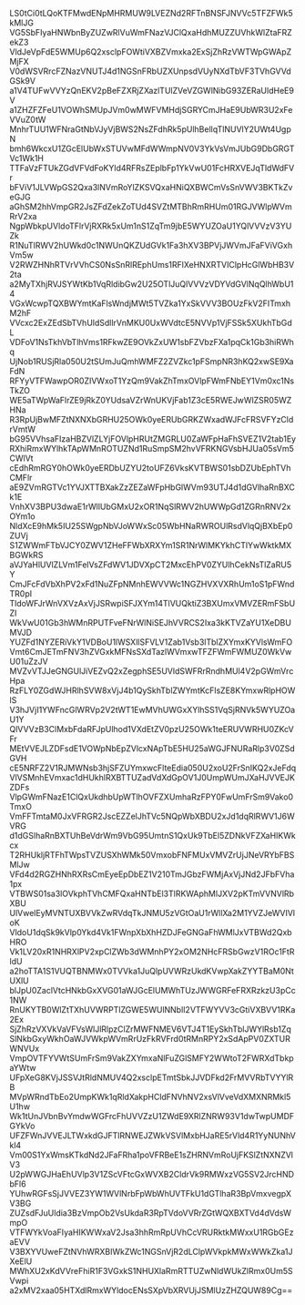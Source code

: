 ---
---

LS0tCi0tLQoKTFMwdENpMHRMUW9LVEZNd2RFTnBNSFJNVVc5TFZFWk5kMlJG
VG5SbFIyaHNWbnByZUZwRlVuWmFNazVJClQxaHdhMUZZUVhkWlZtaFRZekZ3
VldJeVpFdE5WMUp6Q2xsclpFOWtiVXBZVmxka2ExSjZhRzVWTWpGWApZMjFX
V0dWSVRrcFZNazVNUTJ4d1NGSnFRbUZXUnpsdVUyNXdTbVF3TVhGVVdGSk9V
a1V4TUFwVVYzQnEKV2pBeFZXRjZXazlTUlZVeVZGWlNibG93ZERaUldHeE9V
a1ZHZFZFeU1VOWhSMUpJVm0wMWFVMHdjSGRYCmJHaE9UbWR3U2xFeVVuZ0tW
MnhrTUU1WFNraGtNbVJyVjBWS2NsZFdhRk5pUlhBellqTlNUVlY2UWt4UgpN
bmh6WkcxU1ZGcElUbWxSTUVwMFdWWmpNV0V3YkVsVmJUbG9DbGRGTVc1Wk1H
TTFaVzFTUkZGdVFVdFoKYld4RFRsZEplbFp1YkVwU01FcHRXVEJqTldWdFVr
bFViV1JLVWpGS2Qxa3lNVmRoYlZKSVQxaHNiQXBWCmVsSnVWV3BKTkZveGJG
aGhSM2hhVmpGR2JsZFdZekZoTUd4SVZtMTBhRmRHUm01RGJVWlpWVmRrV2xa
NgpWbkpUVldoTFlrVjRXRk5xUm1nS1ZqTm9jbE5WYUZOaU1YQlVVVzV3YUZk
R1NuTlRWV2hUWkd0c1NWUnQKZUdGVk1Fa3hXV3BPVjJWVmJFaFViVGxhVm5w
V2RWZHNhRTVrVVhCS0NsSnRlREphUms1RFlXeHNXRTVIClpHcGlWbHB3V2ta
a2MyTXhjRVJSYWtKb1VqRldibGw2U25OTlJuQlVVVzVDYVdGVlNqQlhWbU14
VGxWcwpTQXBWYmtKaFlsWndjMWt5TVZka1YxSkVVV3BOUzFkV2FITmxhM2hF
VVcxc2ExZEdSbTVhUldSdllrVnMKU0UxWVdtcE5NVVp1VjFSSk5XUkhTbGdL
VDFoV1NsTkhVbTlhVms1RFkwZE9OVkZxUW1sbFZVbzFXa1pqCk1Gb3hiRWhq
UjNob1RUSjRla050U2tSUmJuQmhWMFZ2ZVZkc1pFSmpNR3hKQ2xwSE9XaFdN
RFYyVTFWawpOR0ZIVWxoT1YzQm9VakZhTmxOVlpFWmFNbEY1Vm0xc1NsTkZO
WE5aTWpWaFlrZE9jRkZ0YUdsaVZrWnUKVjFab1Z3cE5RWEJwWlZSR05WZHNa
R3RpUjBwMFZtNXNXbGRHU25OWk0yeERUbGRKZWxadWJFcFRSVFYzCldrVmtW
bG95VVhsaFIzaHBZVlZLYjFOVlpHRUtZMGRLU0ZaWFpHaFhSVEZ1V2tab1Ey
RXhiRmxWYlhkTApWMnROTUZNd1RuSmpSM2hvVFRKNGVsbHJUa05sVm5CWlVt
cEdhRmRGY0hOWk0yeERDbUZYU2toUFZ6VksKVTBWS01sbDZUbEphTVhCMFlr
aE9ZVmRGTVc1YVJXTTBXakZzZEZaWFpHbGlWVm93UTJ4d1dGVlhaRnBXCk1E
VnhXV3BPU3dwaE1rWllUbGMxU2xOR1NqSlRWV2hUWWpGd1ZGRnRNV2xOYm1o
NldXcE9hMk5IU25SWgpNbVJoWWxSc05WbHNaRWROUlRsdVlqQjBXbEp0ZUVj
S1ZWWmFTbVJCY0ZWV1ZHeFFWbXRXYm1SR1NrWlMKYkhCTlYwWktkMXBGWkRS
aVJYaHlUVlZLVm1FelVsZFdWV1JDVXpCT2MxcEhPV0ZYUlhCekNsTlZaRU5Y
CmJFcFdVbXhPV2xFd1NuZFpNMnhEWVVWc1NGZHVXVXRhUm1oS1pFWndTR0pI
TldoWFJrWnVXVzAxVjJSRwpiSFJXYm14TlVUQktiZ3BXUmxVMVZERmFSbUZI
WkVwU01Gb3hWMnRPUTFveFNrWlNiSEJhVVRCS2Ixa3kKTVZaYU1XeDBUMVJD
YUZFd1NYZERiVkY1VDBoU1lWSXllSFVLV1Zab1Vsb3lTblZXYmxKYVlsWmFO
Vmt6CmJETmFNV3hZVGxkMFNsSXdTazlWVmxwTFZFWmFWMUZ0WkVwU01uZzJV
MVZvVTJJeGNGUlJiVEZvQ2xZegphSE5UVldSWFRrRndhMUl4V2pGWmVrcHpa
RzFLY0ZGdWJHRlhSVW8xVjJ4b1QySkhTblZWYmtKcFlsZE8KYmxwRlpHOWlS
V3hJVjI1YWFncGlWRVp2V2tWT1EwMVhUWGxXYlhSS1VqSjRNVk5WYUZOaU1Y
QlVVVzB3ClMxbFdaRFJpUlhod1VXdEtZV0pzU25OWk1teERUVWRHU0ZKcVFr
MEtVVEJLZDFsdE1VOWpNbEpZVlcxNApTbE5HU25aWGJFNURaRlp3V0ZSdGVH
cE5NRFZ2V1RJMWNsb3hjSFZUYmxwcFlteEdia050U2xoU2FrSnIKQ2xJeFdq
VlVSMnhEVmxac1dHUkhlRXBTTUZadVdXdGpOV1J0UmpWUmJXaHJVVEJKZDFs
VlpGWmFNazE1ClQxUkdhbUpWTlhOVFZXUmhaRzFPY0FwUmFrSm9Vako0TmxO
VmFFTmtaM0JxVFRGR2JscEZZelJhTVc5NQpWbXBDU2xJd1dqRlRWV1J6WVRG
d1dGSlhaRnBXTUhBeVdrWm9VbG95UmtnS1QxUk9TbEl5ZDNkVFZXaHIKWkcx
T2RHUkljRTFhTWpsTVZUSXhWMk50VmxobFNFMUxVMVZrUjJNeVRYbFBSMlJw
VFd4d2RGZHNhRXRsCmEyeEpDbEZ1V210TmJGbzFWMjAxVjJNd2JFbFVha1px
VTBWS01sa3lOVkphTVhCMFQxaHNTbEl3TlRKWAphMlJXV2pKTmVVNVlRbXBU
UlVwelEyMVNTUXBVVkZwRVdqTkJNMU5zVGtOaU1rWllXa2M1YVZJeWVIVloK
VldoU1dqSk9kVlp0Ykd4Vk1FWnpXbXhHZDJFeGNGaFhWMlJxVTBWd2QxbHRO
Vk1LV20xR1NHRXlPV2xpClZWb3dWMnhPY2xOM2NHcFRSbGwzV1ROc1FtRldU
a2hoTTA1S1VUQTBNMWx0TVVka1JuQlpUVWRzUkdKVwpXakZYYTBaM0NtUXlU
blJpU0ZaclVtcHNkbGxXVG01aWJGcElUMWhTUzJWWGRFeFRXRzkzU3pCc1NW
RnUKYTB0WlZtTXhUVWRPTlZGWE5WUlNNblI2VTFWYVV3cGtiVXBVV1RKa2Ex
SjZhRzVXVkVaVFVsWlJlRlpzClZrMWFNMEV6VTJ4T1EySkhTblJWYlRsb1Zq
SlNkbGxyWkhOaWJVWkpWVmRrUzFkRVFrd0tRMnRPY2xSdApPV0ZXTURWNVUx
VmpOVTFYVWtSUmFrSm9VakZXYmxaNlFuZGlSMFY2WWtoT2FWRXdTbkpaYWtw
UFpXeG8KVjJSSVJtRldNMUV4Q2xsclpETmtSbkJJVDFkd2FrMVVRbTVYYlRB
MVpWRndTbEo2UmpKWk1qRldXakpHCldFNVhNV2xsVlVveVdXMXNRMkl5U1hw
Wk1tUnJVbnBvYmdwWGFrcFhUVVZzU1ZWdE9XRlZNRW93V1dwTwpUMDFGYkVo
UFZFWnJVVEJLTWxkdGJFTlRNWEJZWkVSVlMxbHJaRE5rVld4R1YyNUNhVkl4
Vm00S1YxWmsKTkdNd2JFaFRha1poVFRBeE1sZHRNVmRoUjFKSlZtNXNZVlV3
U2pWWGJHaEhUVlp3V1ZScVFtcGxWVXB2CldrVk9RMWxzVG5SV2JrcHNDbFl6
YUhwRGFsSjJVVEZ3YW1WVlNrbFpWbWhUVTFkU1dGTlhaR3BpVmxvegpXV3BG
ZUZsdFJuUldia3BzVmpOb2VsUkdaR3RpTVdoVVRrZGtWQXBXTVd4dVdsWmpO
VTFWYkVoaFIyaHIKWWxaV2Jsa3hhRmRpUVhCcVRURktkMWxxU1RGbGEzaEVV
V3BXYVUweFZtNVhWRXBIWkZWc1NGSnVjR2dLClpWVkpkMWxWWkZka1JXeElU
MWhXU2xKdVVreFhiR1F3VGxkS1NHUXlaRmRTTUZwNldWUkZlRmx0Um5SVwpi
a2xMV2xaa05HTXdlRmxWYldocENsSXpVbXRVUjJSMlUzZHZQUW89Cg==

